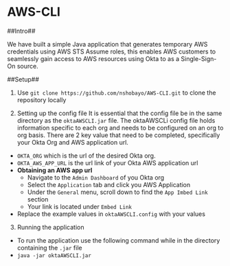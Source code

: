 # AWS-CLI

##Intro##

We have built a simple Java application that generates temporary AWS credentials using AWS STS Assume roles, this enables AWS customers to seamlessly gain access to AWS resources using Okta to as a Single-Sign-On source.

##Setup##

1. Use ```git clone https://github.com/nshobayo/AWS-CLI.git``` to clone the repository locally

2. Setting up the config file
  It is essential that the config file be in the same directory as the ```oktaAWSCLI.jar``` file. The oktaAWSCLi config file holds information specific to each org and needs to be configured on an org to org basis. 
  There are 2 key value that need to be completed, specifically your Okta Org and AWS application url.
  - ```OKTA_ORG``` which is the url of the desired Okta org.
  - ```OKTA_AWS_APP_URL``` is the url link of your Okta AWS application url
  - **Obtaining an AWS app url**
    - Navigate to the ```Admin Dashboard``` of you Okta org 
    - Select the ```Application``` tab and click you AWS Application 
    - Under the ```General``` menu, scroll down to find the ```App Imbed Link``` section 
    - Your link is located under ```Embed Link``` 
  - Replace the example values in ```oktaAWSCLI.config``` with your values

3. Running the application
  - To run the application use the following command while in the directory containing the ```.jar``` file
  - ```java -jar oktaAWSCLI.jar```
  

